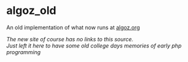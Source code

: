 # algoz_old
An old implementation of what now runs at [algoz.org](http://algoz.org)

_The new site of course has no links to this source._  
_Just left it here to have some old college days memories of early php programming_
